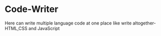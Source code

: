 # Code-Writer
Here can write multiple language code at one place like write altogether- HTML,CSS and JavaScript
